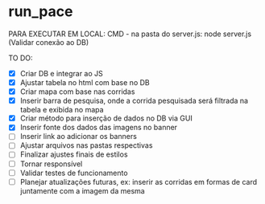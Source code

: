 # run_pace

PARA EXECUTAR EM LOCAL:
CMD - na pasta do server.js: node server.js (Validar conexão ao DB)

TO DO:
- [X] Criar DB e integrar ao JS 
- [X] Ajustar tabela no html com base no DB 
- [X] Criar mapa com base nas corridas 
- [X] Inserir barra de pesquisa, onde a corrida pesquisada será filtrada na tabela e exibida no mapa
- [X] Criar método para inserção de dados no DB via GUI 
- [X] Inserir fonte dos dados das imagens no banner 
- [ ] Inserir link ao adicionar os banners
- [ ] Ajustar arquivos nas pastas respectivas
- [ ] Finalizar ajustes finais de estilos
- [ ] Tornar responsível 
- [ ] Validar testes de funcionamento
- [ ] Planejar atualizações futuras, ex: inserir as corridas em formas de card juntamente com a imagem da mesma